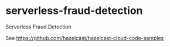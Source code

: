 # serverless-fraud-detection
Serverless Fraud Detection

See https://github.com/hazelcast/hazelcast-cloud-code-samples
